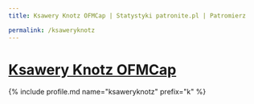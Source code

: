 ```yaml
---
title: Ksawery Knotz OFMCap | Statystyki patronite.pl | Patromierz

permalink: /ksaweryknotz
---
```


# [Ksawery Knotz OFMCap](https://patronite.pl/ksaweryknotz)

{% include profile.md name="ksaweryknotz" prefix="k" %}
